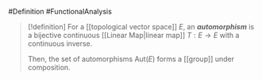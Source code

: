 #Definition #FunctionalAnalysis 

> [!definition]
> For a [[topological vector space]] $E$, an ***automorphism*** is a bijective continuous [[Linear Map|linear map]] $T: E\to E$ with a continuous inverse. 
> 
> Then, the set of automorphisms $\text{Aut}(E)$ forms a [[group]] under composition.